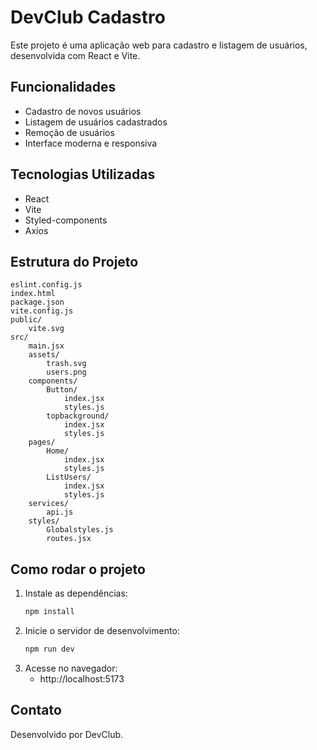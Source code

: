 # DevClub Cadastro

Este projeto é uma aplicação web para cadastro e listagem de usuários, desenvolvida com React e Vite.

## Funcionalidades
- Cadastro de novos usuários
- Listagem de usuários cadastrados
- Remoção de usuários
- Interface moderna e responsiva

## Tecnologias Utilizadas
- React
- Vite
- Styled-components
- Axios

## Estrutura do Projeto
```
eslint.config.js
index.html
package.json
vite.config.js
public/
	vite.svg
src/
	main.jsx
	assets/
		trash.svg
		users.png
	components/
		Button/
			index.jsx
			styles.js
		topbackground/
			index.jsx
			styles.js
	pages/
		Home/
			index.jsx
			styles.js
		ListUsers/
			index.jsx
			styles.js
	services/
		api.js
	styles/
		Globalstyles.js
		routes.jsx
```

## Como rodar o projeto

1. Instale as dependências:
	 ```bash
	 npm install
	 ```
2. Inicie o servidor de desenvolvimento:
	 ```bash
	 npm run dev
	 ```
3. Acesse no navegador:
	 - http://localhost:5173

## Contato
Desenvolvido por DevClub.
